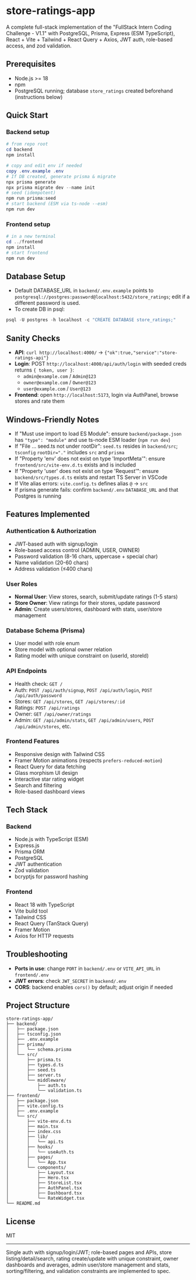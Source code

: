 # store-ratings-app

A complete full-stack implementation of the "FullStack Intern Coding Challenge - V1.1" with PostgreSQL, Prisma, Express (ESM TypeScript), React + Vite + Tailwind + React Query + Axios, JWT auth, role-based access, and zod validation.

## Prerequisites

- Node.js >= 18
- npm
- PostgreSQL running; database `store_ratings` created beforehand (instructions below)

## Quick Start

### Backend setup
```powershell
# from repo root
cd backend
npm install

# copy and edit env if needed
copy .env.example .env
# If DB created, generate prisma & migrate
npx prisma generate
npx prisma migrate dev --name init
# seed (idempotent)
npm run prisma:seed
# start backend (ESM via ts-node --esm)
npm run dev
```

### Frontend setup
```powershell
# in a new terminal
cd ../frontend
npm install
# start frontend
npm run dev
```

## Database Setup

- Default DATABASE_URL in `backend/.env.example` points to `postgresql://postgres:password@localhost:5432/store_ratings`; edit if a different password is used.
- To create DB in psql:
```powershell
psql -U postgres -h localhost -c "CREATE DATABASE store_ratings;"
```

## Sanity Checks

- **API**: `curl http://localhost:4000/` → `{"ok":true,"service":"store-ratings-api"}`
- **Login**: POST `http://localhost:4000/api/auth/login` with seeded creds returns `{ token, user }`:
  - `admin@example.com` / `Admin@123`
  - `owner@example.com` / `Owner@123`
  - `user@example.com` / `User@123`
- **Frontend**: open `http://localhost:5173`, login via AuthPanel, browse stores and rate them

## Windows-Friendly Notes

- If "Must use import to load ES Module": ensure `backend/package.json` has `"type": "module"` and use ts-node ESM loader (`npm run dev`)
- If "File ... seed.ts not under rootDir": `seed.ts` resides in `backend/src`; `tsconfig` `rootDir="."` includes `src` and `prisma`
- If "Property 'env' does not exist on type 'ImportMeta'": ensure `frontend/src/vite-env.d.ts` exists and is included
- If "Property 'user' does not exist on type 'Request'": ensure `backend/src/types.d.ts` exists and restart TS Server in VSCode
- If Vite alias errors: `vite.config.ts` defines alias `@` -> `src`
- If prisma generate fails: confirm `backend/.env` `DATABASE_URL` and that Postgres is running

## Features Implemented

### Authentication & Authorization
- JWT-based auth with signup/login
- Role-based access control (ADMIN, USER, OWNER)
- Password validation (8-16 chars, uppercase + special char)
- Name validation (20-60 chars)
- Address validation (≤400 chars)

### User Roles
- **Normal User**: View stores, search, submit/update ratings (1-5 stars)
- **Store Owner**: View ratings for their stores, update password
- **Admin**: Create users/stores, dashboard with stats, user/store management

### Database Schema (Prisma)
- User model with role enum
- Store model with optional owner relation
- Rating model with unique constraint on (userId, storeId)

### API Endpoints
- Health check: `GET /`
- Auth: `POST /api/auth/signup`, `POST /api/auth/login`, `POST /api/auth/password`
- Stores: `GET /api/stores`, `GET /api/stores/:id`
- Ratings: `POST /api/ratings`
- Owner: `GET /api/owner/ratings`
- Admin: `GET /api/admin/stats`, `GET /api/admin/users`, `POST /api/admin/stores`, etc.

### Frontend Features
- Responsive design with Tailwind CSS
- Framer Motion animations (respects `prefers-reduced-motion`)
- React Query for data fetching
- Glass morphism UI design
- Interactive star rating widget
- Search and filtering
- Role-based dashboard views

## Tech Stack

### Backend
- Node.js with TypeScript (ESM)
- Express.js
- Prisma ORM
- PostgreSQL
- JWT authentication
- Zod validation
- bcryptjs for password hashing

### Frontend
- React 18 with TypeScript
- Vite build tool
- Tailwind CSS
- React Query (TanStack Query)
- Framer Motion
- Axios for HTTP requests

## Troubleshooting

- **Ports in use**: change `PORT` in `backend/.env` or `VITE_API_URL` in `frontend/.env`
- **JWT errors**: check `JWT_SECRET` in `backend/.env`
- **CORS**: backend enables `cors()` by default; adjust origin if needed

## Project Structure

```
store-ratings-app/
├── backend/
│   ├── package.json
│   ├── tsconfig.json
│   ├── .env.example
│   ├── prisma/
│   │   └── schema.prisma
│   └── src/
│       ├── prisma.ts
│       ├── types.d.ts
│       ├── seed.ts
│       ├── server.ts
│       └── middleware/
│           ├── auth.ts
│           └── validation.ts
├── frontend/
│   ├── package.json
│   ├── vite.config.ts
│   ├── .env.example
│   └── src/
│       ├── vite-env.d.ts
│       ├── main.tsx
│       ├── index.css
│       ├── lib/
│       │   └── api.ts
│       ├── hooks/
│       │   └── useAuth.ts
│       ├── pages/
│       │   └── App.tsx
│       └── components/
│           ├── Layout.tsx
│           ├── Hero.tsx
│           ├── StoreList.tsx
│           ├── AuthPanel.tsx
│           ├── Dashboard.tsx
│           └── RateWidget.tsx
└── README.md
```

## License

MIT

---

Single auth with signup/login/JWT; role-based pages and APIs, store listing/detail/search, rating create/update with unique constraint, owner dashboards and averages, admin user/store management and stats, sorting/filtering, and validation constraints are implemented to spec.
